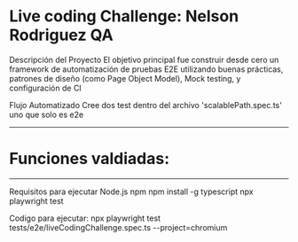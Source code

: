 # Live coding Challenge: Nelson Rodriguez QA
Descripción del Proyecto El objetivo principal fue construir desde cero un framework de automatización de pruebas E2E utilizando buenas prácticas, patrones de diseño (como Page Object Model), Mock testing, y configuración de CI

Flujo Automatizado Cree dos test dentro del archivo 'scalablePath.spec.ts' uno que solo es e2e 

---

# Funciones valdiadas: 
---

Requisitos para ejecutar Node.js npm npm install -g typescript npx playwright test

Codigo para ejecutar: npx playwright test tests/e2e/liveCodingChallenge.spec.ts --project=chromium
